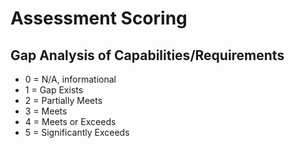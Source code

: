 
# Assessment Scoring

## Gap Analysis of Capabilities/Requirements
- 0 = N/A, informational
- 1 = Gap Exists
- 2 = Partially Meets
- 3 = Meets
- 4 = Meets or Exceeds
- 5 = Significantly Exceeds

